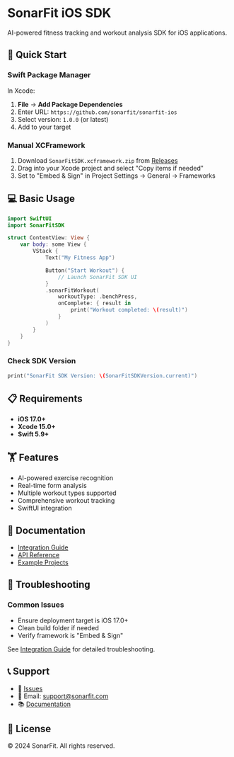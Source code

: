 # SonarFit iOS SDK

AI-powered fitness tracking and workout analysis SDK for iOS applications.

## 🚀 Quick Start

### Swift Package Manager

In Xcode:
1. **File** → **Add Package Dependencies**
2. Enter URL: `https://github.com/sonarfit/sonarfit-ios`
3. Select version: `1.0.0` (or latest)
4. Add to your target

### Manual XCFramework

1. Download `SonarFitSDK.xcframework.zip` from [Releases](https://github.com/sonarfit/sonarfit-ios/releases)
2. Drag into your Xcode project and select "Copy items if needed"
3. Set to "Embed & Sign" in Project Settings → General → Frameworks

## 💻 Basic Usage

```swift
import SwiftUI
import SonarFitSDK

struct ContentView: View {
    var body: some View {
        VStack {
            Text("My Fitness App")

            Button("Start Workout") {
                // Launch SonarFit SDK UI
            }
            .sonarFitWorkout(
                workoutType: .benchPress,
                onComplete: { result in
                    print("Workout completed: \(result)")
                }
            )
        }
    }
}
```

### Check SDK Version
```swift
print("SonarFit SDK Version: \(SonarFitSDKVersion.current)")
```

## 📋 Requirements

- **iOS 17.0+**
- **Xcode 15.0+**
- **Swift 5.9+**

## 🏋️ Features

- AI-powered exercise recognition
- Real-time form analysis
- Multiple workout types supported
- Comprehensive workout tracking
- SwiftUI integration

## 📖 Documentation

- [Integration Guide](https://github.com/sonarfit/sonarfit-ios/blob/main/INTEGRATION.md)
- [API Reference](https://sonarfit.github.io/sonarfit-ios/)
- [Example Projects](https://github.com/sonarfit/sonarfit-ios/tree/main/Examples)

## 🔧 Troubleshooting

### Common Issues
- Ensure deployment target is iOS 17.0+
- Clean build folder if needed
- Verify framework is "Embed & Sign"

See [Integration Guide](https://github.com/sonarfit/sonarfit-ios/blob/main/INTEGRATION.md) for detailed troubleshooting.

## 📞 Support

- 🐛 [Issues](https://github.com/sonarfit/sonarfit-ios/issues)
- 📧 Email: support@sonarfit.com
- 📚 [Documentation](https://sonarfit.github.io/sonarfit-ios/)

## 📄 License

© 2024 SonarFit. All rights reserved.